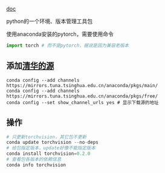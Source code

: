 [doc](https://conda.io/docs/user-guide/configuration/use-condarc.html#general-configuration)

python的一个环境、版本管理工具包

使用anaconda安装的pytorch，需要使用命令
```python
import torch # 而不是pytorch，据说是因为兼容老版本
```
## 添加[清华的源](https://mirrors.tuna.tsinghua.edu.cn/help/anaconda/)

```shell
conda config --add channels https://mirrors.tuna.tsinghua.edu.cn/anaconda/pkgs/main/
conda config --add channels https://mirrors.tuna.tsinghua.edu.cn/anaconda/pkgs/free/
conda config --set show_channel_urls yes # 显示下载源的地址
```

## 操作
```python
# 只更新torchvision，其它包不更新
conda update torchvision --no-deps
# 给包指定版本，update好像不能指定版本
conda install torchvision=0.2.0
# 查看包各版本的依赖信息
conda info torchvision
```